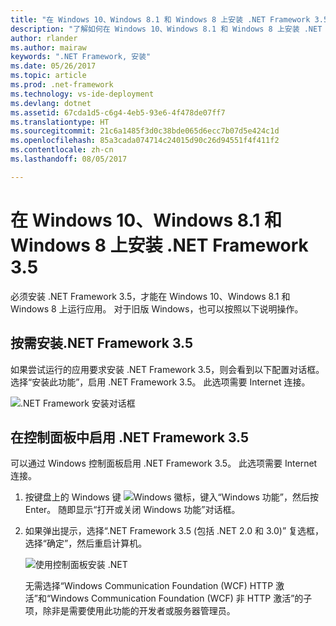 ```yaml
---
title: "在 Windows 10、Windows 8.1 和 Windows 8 上安装 .NET Framework 3.5"
description: "了解如何在 Windows 10、Windows 8.1 和 Windows 8 上安装 .NET Framework 3.5。"
author: rlander
ms.author: mairaw
keywords: ".NET Framework, 安装"
ms.date: 05/26/2017
ms.topic: article
ms.prod: .net-framework
ms.technology: vs-ide-deployment
ms.devlang: dotnet
ms.assetid: 67cda1d5-c6g4-4eb5-93e6-4f478de07ff7
ms.translationtype: HT
ms.sourcegitcommit: 21c6a1485f3d0c38bde065d6ecc7b07d5e424c1d
ms.openlocfilehash: 85a3cada074714c24015d90c26d94551f4f411f2
ms.contentlocale: zh-cn
ms.lasthandoff: 08/05/2017

---
```


# <a name="install-the-net-framework-35-on-windows-10-windows-81-and-windows-8"></a>在 Windows 10、Windows 8.1 和 Windows 8 上安装 .NET Framework 3.5

必须安装 .NET Framework 3.5，才能在 Windows 10、Windows 8.1 和 Windows 8 上运行应用。 对于旧版 Windows，也可以按照以下说明操作。

## <a name="install-the-net-framework-35-on-demand"></a>按需安装.NET Framework 3.5

如果尝试运行的应用要求安装 .NET Framework 3.5，则会看到以下配置对话框。 选择“安装此功能”，启用 .NET Framework 3.5。 此选项需要 Internet 连接。

![.NET Framework 安装对话框](./media/dotnet-framework-installation-dialog.jpg)

## <a name="enable-the-net-framework-35-in-control-panel"></a>在控制面板中启用 .NET Framework 3.5

可以通过 Windows 控制面板启用 .NET Framework 3.5。 此选项需要 Internet 连接。

1. 按键盘上的 Windows 键 ![Windows 徽标](https://i-msdn.sec.s-msft.com/dynimg/IC721376.jpeg)，键入“Windows 功能”，然后按 Enter。 随即显示“打开或关闭 Windows 功能”对话框。

2. 如果弹出提示，选择“.NET Framework 3.5 (包括 .NET 2.0 和 3.0)” 复选框，选择“确定”，然后重启计算机。

   ![使用控制面板安装 .NET](./media/dotnet-control-panel.png)

   无需选择“Windows Communication Foundation (WCF) HTTP 激活”和“Windows Communication Foundation (WCF) 非 HTTP 激活”的子项，除非是需要使用此功能的开发者或服务器管理员。

